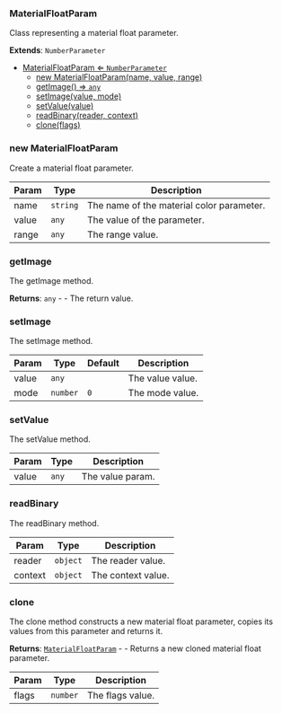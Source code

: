 <a name="MaterialFloatParam"></a>

### MaterialFloatParam 
Class representing a material float parameter.


**Extends**: <code>NumberParameter</code>  

* [MaterialFloatParam ⇐ <code>NumberParameter</code>](#MaterialFloatParam)
    * [new MaterialFloatParam(name, value, range)](#new-MaterialFloatParam)
    * [getImage() ⇒ <code>any</code>](#getImage)
    * [setImage(value, mode)](#setImage)
    * [setValue(value)](#setValue)
    * [readBinary(reader, context)](#readBinary)
    * [clone(flags)](#clone)

<a name="new_MaterialFloatParam_new"></a>

### new MaterialFloatParam
Create a material float parameter.


| Param | Type | Description |
| --- | --- | --- |
| name | <code>string</code> | The name of the material color parameter. |
| value | <code>any</code> | The value of the parameter. |
| range | <code>any</code> | The range value. |

<a name="MaterialFloatParam+getImage"></a>

### getImage
The getImage method.


**Returns**: <code>any</code> - - The return value.  
<a name="MaterialFloatParam+setImage"></a>

### setImage
The setImage method.



| Param | Type | Default | Description |
| --- | --- | --- | --- |
| value | <code>any</code> |  | The value value. |
| mode | <code>number</code> | <code>0</code> | The mode value. |

<a name="MaterialFloatParam+setValue"></a>

### setValue
The setValue method.



| Param | Type | Description |
| --- | --- | --- |
| value | <code>any</code> | The value param. |

<a name="MaterialFloatParam+readBinary"></a>

### readBinary
The readBinary method.



| Param | Type | Description |
| --- | --- | --- |
| reader | <code>object</code> | The reader value. |
| context | <code>object</code> | The context value. |

<a name="MaterialFloatParam+clone"></a>

### clone
The clone method constructs a new material float parameter,
copies its values from this parameter and returns it.


**Returns**: [<code>MaterialFloatParam</code>](#MaterialFloatParam) - - Returns a new cloned material float parameter.  

| Param | Type | Description |
| --- | --- | --- |
| flags | <code>number</code> | The flags value. |

